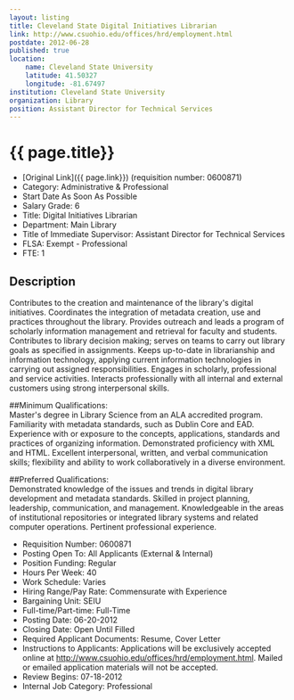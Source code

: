 ```yaml
---
layout: listing
title: Cleveland State Digital Initiatives Librarian 
link: http://www.csuohio.edu/offices/hrd/employment.html
postdate: 2012-06-28
published: true
location:
	name: Cleveland State University
	latitude: 41.50327
	longitude: -81.67497
institution: Cleveland State University
organization: Library
position: Assistant Director for Technical Services
---
```



# {{ page.title}}

* [Original Link]({{ page.link}}) (requisition number: 0600871)
* Category:	 Administrative & Professional  
* Start Date	 As Soon As Possible  
* Salary Grade:	 6  
* Title:	 Digital Initiatives Librarian  
* Department:	 Main Library  
* Title of Immediate Supervisor:	 Assistant Director for Technical Services  
* FLSA:	 Exempt - Professional  
* FTE:	 1  

## Description
Contributes to the creation and maintenance of the library's digital initiatives. Coordinates the integration of metadata creation, use and practices throughout the library. Provides outreach and leads a program of scholarly information management and retrieval for faculty and students. Contributes to library decision making; serves on teams to carry out library goals as specified in assignments. Keeps up-to-date in librarianship and information technology, applying current information technologies in carrying out assigned responsibilities. Engages in scholarly, professional and service activities. Interacts professionally with all internal and external customers using strong interpersonal skills.  

##Minimum Qualifications:	 
Master's degree in Library Science from an ALA accredited program. Familiarity with metadata standards, such as Dublin Core and EAD. Experience with or exposure to the concepts, applications, standards and practices of organizing information. Demonstrated proficiency with XML and HTML. Excellent interpersonal, written, and verbal communication skills; flexibility and ability to work collaboratively in a diverse environment.  

##Preferred Qualifications:	 
Demonstrated knowledge of the issues and trends in digital library development and metadata standards. Skilled in project planning, leadership, communication, and management. Knowledgeable in the areas of institutional repositories or integrated library systems and related computer operations. Pertinent professional experience.  

* Requisition Number:	 0600871  
* Posting Open To:	 All Applicants (External & Internal)  
* Position Funding:	 Regular  
* Hours Per Week:	 40  
* Work Schedule:	 Varies  
* Hiring Range/Pay Rate:	 Commensurate with Experience  
* Bargaining Unit:	 SEIU  
* Full-time/Part-time:	 Full-Time  
* Posting Date:	 06-20-2012  
* Closing Date:	 Open Until Filled
* Required Applicant Documents:	 Resume, Cover Letter  
* Instructions to Applicants:	 Applications will be exclusively accepted online at http://www.csuohio.edu/offices/hrd/employment.html. Mailed or emailed application materials will not be accepted.  
* Review Begins:	 07-18-2012  
* Internal Job Category:	 Professional
